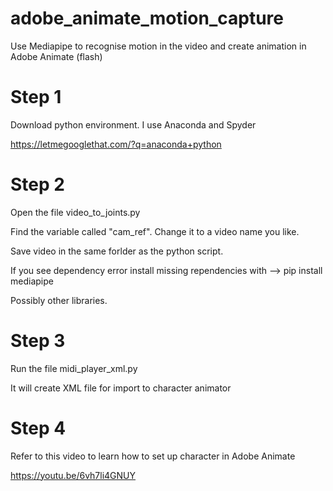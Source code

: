 # adobe_animate_motion_capture
Use Mediapipe to recognise motion in the video and create animation in Adobe Animate (flash)

# Step 1

Download python environment. I use Anaconda and Spyder

https://letmegooglethat.com/?q=anaconda+python

# Step 2

Open the file video_to_joints.py

Find the variable called "cam_ref". Change it to a video name you like.

Save video in the same forlder as the python script.

If you see dependency error install missing rependencies with --> pip install mediapipe

Possibly other libraries.

# Step 3

Run the file midi_player_xml.py

It will create XML file for import to character animator

# Step 4

Refer to this video to learn how to set up character in Adobe Animate

https://youtu.be/6vh7li4GNUY
